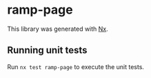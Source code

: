 # ramp-page

This library was generated with [Nx](https://nx.dev).

## Running unit tests

Run `nx test ramp-page` to execute the unit tests.
